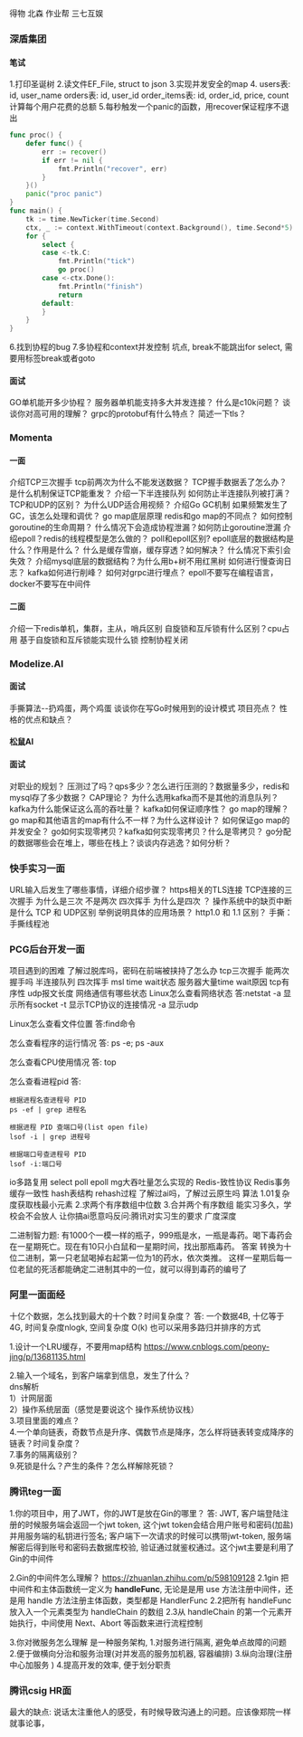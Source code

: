 得物
北森
作业帮
三七互娱
### 深盾集团
#### 笔试
1.打印圣诞树
2.读文件EF_File, struct to json
3.实现并发安全的map
4.
users表: id, user_name
 orders表: id, user_id
 order_items表: id, order_id, price, count
 计算每个用户花费的总额
5.每秒触发一个panic的函数，用recover保证程序不退出
```go
func proc() {
	defer func() {
		err := recover()
		if err != nil {
			fmt.Println("recover", err)
		}
	}()
	panic("proc panic")
}
func main() {
	tk := time.NewTicker(time.Second)
	ctx, _ := context.WithTimeout(context.Background(), time.Second*5)
	for {
		select {
		case <-tk.C:
			fmt.Println("tick")
			go proc()
		case <-ctx.Done():
			fmt.Println("finish")
			return
		default:
		}
	}
}
```
6.找到协程的bug
7.多协程和context并发控制
坑点, break不能跳出for select, 需要用标签break或者goto
#### 面试
GO单机能开多少协程？
服务器单机能支持多大并发连接？
什么是c10k问题？
谈谈你对高可用的理解？
grpc的protobuf有什么特点？
简述一下tls？

### Momenta 
#### 一面
介绍TCP三次握手
tcp前两次为什么不能发送数据？
TCP握手数据丢了怎么办？
是什么机制保证TCP能重发？
介绍一下半连接队列
如何防止半连接队列被打满？
TCP和UDP的区别？
为什么UDP适合用视频？
介绍Go GC机制
如果频繁发生了GC，该怎么处理和调优？
go map底层原理
redis和go map的不同点？
如何控制goroutine的生命周期？
什么情况下会造成协程泄漏？如何防止goroutine泄漏
介绍epoll？redis的线程模型是怎么做的？
poll和epoll区别?
epoll底层的数据结构是什么？作用是什么？
什么是缓存雪崩，缓存穿透？如何解决？
什么情况下索引会失效？
介绍mysql底层的数据结构？为什么用b+树不用红黑树
如何进行慢查询日志？
kafka如何进行削峰？
如何对grpc进行埋点？
epoll不要写在编程语言，docker不要写在中间件
#### 二面
介绍一下redis单机，集群，主从，哨兵区别
自旋锁和互斥锁有什么区别？cpu占用
基于自旋锁和互斥锁能实现什么锁
控制协程关闭
### Modelize.AI
#### 面试
手撕算法--扔鸡蛋，两个鸡蛋
谈谈你在写Go时候用到的设计模式
项目亮点？
性格的优点和缺点？

#### 松鼠AI
#### 面试
对职业的规划？
压测过了吗？qps多少？怎么进行压测的？数据量多少，redis和mysql存了多少数据？
CAP理论？
为什么选用kafka而不是其他的消息队列？
kafka为什么能保证这么高的吞吐量？
kafka如何保证顺序性？
go map的理解？go map和其他语言的map有什么不一样？为什么这样设计？
如何保证go map的并发安全？
go如何实现零拷贝？kafka如何实现零拷贝？什么是零拷贝？
go分配的数据哪些会在堆上，哪些在栈上？谈谈内存逃逸？如何分析？


### 快手实习一面
URL输入后发生了哪些事情，详细介绍步骤？
https相关的TLS连接
TCP连接的三次握手 为什么是三次 不是两次 四次挥手 为什么是四次 ？
操作系统中的缺页中断是什么
TCP 和 UDP区别 举例说明具体的应用场景？
http1.0 和 1.1 区别？
手撕：手撕线程池

### PCG后台开发一面
项目遇到的困难
了解过脱库吗，密码在前端被挟持了怎么办
tcp三次握手 能两次握手吗 半连接队列
四次挥手 msl time wait状态
服务器大量time wait原因
tcp有序性 udp报文长度
网络通信有哪些状态
Linux怎么查看网络状态
答:netstat 
-a 显示所有socket
-t 显示TCP协议的连接情况
-a 显示udp

Linux怎么查看文件位置
答:find命令

怎么查看程序的运行情况
答: ps -e;  ps -aux

怎么查看CPU使用情况
答: top

怎么查看进程pid
答: 
```
根据进程名查进程号 PID
ps -ef | grep 进程名

根据进程 PID 查端口号(list open file)
lsof -i | grep 进程号

根据端口号查进程号 PID
lsof -i:端口号
```

io多路复用 select poll epoll
mg大吞吐量怎么实现的
Redis-致性协议 Redis事务 缓存一致性
hash表结构 rehash过程
了解过ai吗，了解过云原生吗
算法
1.01复杂度获取栈最小元素
2.求两个有序数组中位数
3.合并两个有序数组
能实习多久，学校会不会放人 让你搞ai愿意吗反问:腾讯对实习生的要求 广度深度

二进制智力题:
有1000个一模一样的瓶子，999瓶是水，一瓶是毒药。喝下毒药会在一星期死亡。现在有10只小白鼠和一星期时间，找出那瓶毒药。
答案
转换为十位二进制，第一只老鼠喝掉右起第一位为1的药水，依次类推。
这样一星期后每一位老鼠的死活都能确定二进制其中的一位，就可以得到毒药的编号了
### 阿里一面面经

十亿个数据，怎么找到最大的十个数？时间复杂度？
答: 一个数据4B, 十亿等于4G, 时间复杂度nlogk, 空间复杂度 O(k)
也可以采用多路归并排序的方式

1.设计一个LRU缓存，不要用map结构
https://www.cnblogs.com/peony-jing/p/13681135.html
  
2.输入一个域名，到客户端拿到信息，发生了什么？  
dns解析  
1）计网层面  
2）操作系统层面（感觉是要说这个 操作系统协议栈）  
3.项目里面的难点？  
4.一个单向链表，奇数节点是升序、偶数节点是降序，怎么样将链表转变成降序的链表？时间复杂度？  
7.事务的隔离级别？  
9.死锁是什么？产生的条件？怎么样解除死锁？  


### 腾讯teg一面
1.你的项目中，用了JWT，你的JWT是放在Gin的哪里？
答: JWT, 客户端登陆注册的时候服务端会返回一个jwt token, 这个jwt token会结合用户账号和密码(加盐)并用服务端的私钥进行签名; 客户端下一次请求的时候可以携带jwt-token, 服务端解密后得到账号和密码去数据库校验, 验证通过就鉴权通过。这个jwt主要是利用了Gin的中间件

2.Gin的中间件怎么理解？
https://zhuanlan.zhihu.com/p/598109128
2.1gin 把中间件和主体函数统一定义为 **handleFunc**, 无论是是用 use 方法注册中间件，还是用 handle 方法注册主体函数，类型都是 HandlerFunc
2.2把所有 handleFunc 放入入一个元素类型为 handleChain 的数组
2.3从 handleChain 的第一个元素开始执行，中间使用 Next、Abort 等函数来进行流程控制

3.你对微服务怎么理解
是一种服务架构,  1.对服务进行隔离, 避免单点故障的问题 2.便于做横向分治和服务治理(对并发高的服务加机器, 容器编排) 3.纵向治理(注册中心加服务 )  4.提高开发的效率, 便于划分职责


### 腾讯csig HR面
最大的缺点: 说话太注重他人的感受，有时候导致沟通上的问题。应该像郑院一样就事论事，